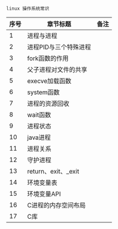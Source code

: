 ``` 
linux 操作系统常识
```
| 序号 | 章节标题 | 备注 |
|:----|----|----|
| 1  |  进程与进程  |      |
| 2  |  进程PID与三个特殊进程  |      |
| 3  |  fork函数的作用  |      |
| 4  |  父子进程对文件的共享  |      |
| 5  |  execve加载函数  |      |
| 6  |  system函数  |      |
| 7  |  进程的资源回收  |      |
| 8  |  wait函数  |      |
| 9  |  进程状态  |      |
| 10 |  java进程  |      |
| 11 |  进程关系  |      |
| 12 |  守护进程  |      |
| 13 |  return、exit、_exit  |      |
| 14 |  环境变量表  |      |
| 15 |  环境变量API  |      |
| 16 |  C进程的内存空间布局  |      |
| 17 |  C库  |      |


